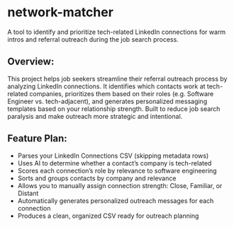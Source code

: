 # network-matcher
A tool to identify and prioritize tech-related LinkedIn connections for warm intros and referral outreach during the job search process.

## Overview:
This project helps job seekers streamline their referral outreach process by analyzing LinkedIn connections. It identifies which contacts work at tech-related companies, prioritizes them based on their roles (e.g. Software Engineer vs. tech-adjacent), and generates personalized messaging templates based on your relationship strength. Built to reduce job search paralysis and make outreach more strategic and intentional.

## Feature Plan:
- Parses your LinkedIn Connections CSV (skipping metadata rows)
- Uses AI to determine whether a contact’s company is tech-related
- Scores each connection’s role by relevance to software engineering
- Sorts and groups contacts by company and relevance
- Allows you to manually assign connection strength: Close, Familiar, or Distant
- Automatically generates personalized outreach messages for each connection
- Produces a clean, organized CSV ready for outreach planning

